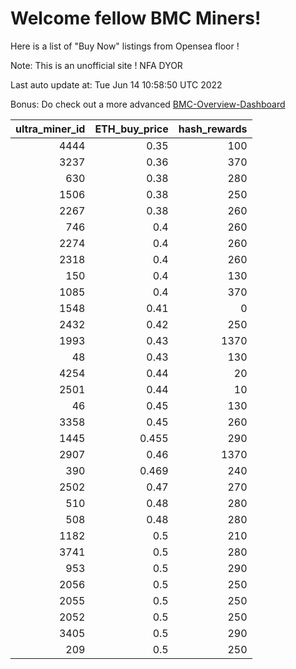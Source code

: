 # Welcome fellow BMC Miners!
Here is a list of "Buy Now" listings from Opensea floor !

Note: This is an unofficial site ! NFA DYOR

Last auto update at: Tue Jun 14 10:58:50 UTC 2022

Bonus: Do check out a more advanced [BMC-Overview-Dashboard](https://dune.com/defifunk/BMC-Overview-Dashboard)


|   ultra_miner_id |   ETH_buy_price |   hash_rewards |
|-----------------:|----------------:|---------------:|
|             4444 |           0.35  |            100 |
|             3237 |           0.36  |            370 |
|              630 |           0.38  |            280 |
|             1506 |           0.38  |            250 |
|             2267 |           0.38  |            260 |
|              746 |           0.4   |            260 |
|             2274 |           0.4   |            260 |
|             2318 |           0.4   |            260 |
|              150 |           0.4   |            130 |
|             1085 |           0.4   |            370 |
|             1548 |           0.41  |              0 |
|             2432 |           0.42  |            250 |
|             1993 |           0.43  |           1370 |
|               48 |           0.43  |            130 |
|             4254 |           0.44  |             20 |
|             2501 |           0.44  |             10 |
|               46 |           0.45  |            130 |
|             3358 |           0.45  |            260 |
|             1445 |           0.455 |            290 |
|             2907 |           0.46  |           1370 |
|              390 |           0.469 |            240 |
|             2502 |           0.47  |            270 |
|              510 |           0.48  |            280 |
|              508 |           0.48  |            280 |
|             1182 |           0.5   |            210 |
|             3741 |           0.5   |            280 |
|              953 |           0.5   |            290 |
|             2056 |           0.5   |            250 |
|             2055 |           0.5   |            250 |
|             2052 |           0.5   |            250 |
|             3405 |           0.5   |            290 |
|              209 |           0.5   |            250 |